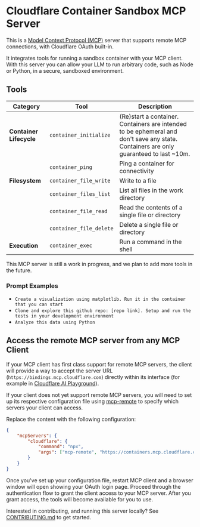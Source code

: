 # Cloudflare Container Sandbox MCP Server

This is a [Model Context Protocol (MCP)](https://modelcontextprotocol.io/introduction) server that supports remote MCP connections, with Cloudflare OAuth built-in.

It integrates tools for running a sandbox container with your MCP client. With this server you can allow your LLM to run arbitrary code, such as Node or Python, in a secure, sandboxed environment.

## Tools

| **Category**            | **Tool**                | **Description**                                                                                                                       |
| ----------------------- | ----------------------- | ------------------------------------------------------------------------------------------------------------------------------------- |
| **Container Lifecycle** | `container_initialize`  | (Re)start a container. Containers are intended to be ephemeral and don't save any state. Containers are only guaranteed to last ~10m. |
|                         | `container_ping`        | Ping a container for connectivity                                                                                                     |
| **Filesystem**          | `container_file_write`  | Write to a file                                                                                                                       |
|                         | `container_files_list`  | List all files in the work directory                                                                                                  |
|                         | `container_file_read`   | Read the contents of a single file or directory                                                                                       |
|                         | `container_file_delete` | Delete a single file or directory                                                                                                     |
| **Execution**           | `container_exec`        | Run a command in the shell                                                                                                            |

This MCP server is still a work in progress, and we plan to add more tools in the future.

### Prompt Examples

- `Create a visualization using matplotlib. Run it in the container that you can start`
- `Clone and explore this github repo: [repo link]. Setup and run the tests in your development environment`
- `Analyze this data using Python`

## Access the remote MCP server from any MCP Client

If your MCP client has first class support for remote MCP servers, the client will provide a way to accept the server URL (`https://bindings.mcp.cloudflare.com`) directly within its interface (for example in [Cloudflare AI Playground](https://playground.ai.cloudflare.com/)).

If your client does not yet support remote MCP servers, you will need to set up its respective configuration file using [mcp-remote](https://www.npmjs.com/package/mcp-remote) to specify which servers your client can access.

Replace the content with the following configuration:

```json
{
	"mcpServers": {
		"cloudflare": {
			"command": "npx",
			"args": ["mcp-remote", "https://containers.mcp.cloudflare.com/sse"]
		}
	}
}
```

Once you've set up your configuration file, restart MCP client and a browser window will open showing your OAuth login page. Proceed through the authentication flow to grant the client access to your MCP server. After you grant access, the tools will become available for you to use.

Interested in contributing, and running this server locally? See [CONTRIBUTING.md](CONTRIBUTING.md) to get started.
